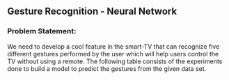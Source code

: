 ## Gesture Recognition - Neural Network
### Problem Statement: 
We need to develop a cool feature in the smart-TV that can recognize five different gestures performed by the user which will help users control the TV without using a remote. The following table consists of the experiments done to build a model to predict the gestures from the given data set.
